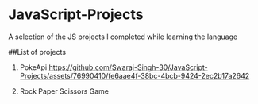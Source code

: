# JavaScript-Projects
A selection of the JS projects I completed while learning the language 


##List of projects

1) PokeApi
   https://github.com/Swaraj-Singh-30/JavaScript-Projects/assets/76990410/fe6aae4f-38bc-4bcb-9424-2ec2b17a2642

2) Rock Paper Scissors Game

